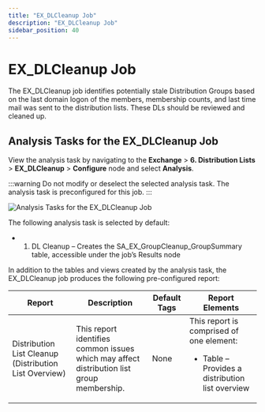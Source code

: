 ```yaml
---
title: "EX_DLCleanup Job"
description: "EX_DLCleanup Job"
sidebar_position: 40
---
```


# EX_DLCleanup Job

The EX_DLCleanup job identifies potentially stale Distribution Groups based on the last domain logon
of the members, membership counts, and last time mail was sent to the distribution lists. These DLs
should be reviewed and cleaned up.

## Analysis Tasks for the EX_DLCleanup Job

View the analysis task by navigating to the **Exchange** > **6. Distribution Lists** >
**EX_DLCleanup** > **Configure** node and select **Analysis**.

:::warning
Do not modify or deselect the selected analysis task. The analysis task is
preconfigured for this job.
:::


![Analysis Tasks for the EX_DLCleanup Job](/img/product_docs/accessanalyzer/11.6/solutions/exchange/distributionlists/dlcleanupanalysis.webp)

The following analysis task is selected by default:

-   1. DL Cleanup – Creates the SA_EX_GroupCleanup_GroupSummary table, accessible under the job’s
       Results node

In addition to the tables and views created by the analysis task, the EX_DLCleanup job produces the
following pre-configured report:

| Report                                                 | Description                                                                               | Default Tags | Report Elements                                                                                          |
| ------------------------------------------------------ | ----------------------------------------------------------------------------------------- | ------------ | -------------------------------------------------------------------------------------------------------- |
| Distribution List Cleanup (Distribution List Overview) | This report identifies common issues which may affect distribution list group membership. | None         | This report is comprised of one element: <ul><li>Table – Provides a distribution list overview</li></ul> |

